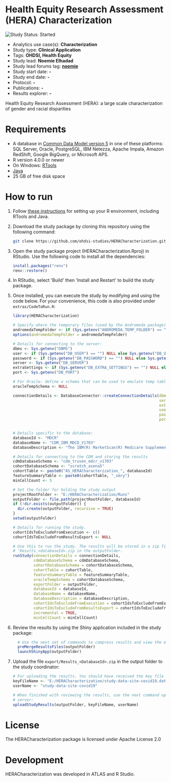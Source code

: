 # Health Equity Research Assessment (HERA) Characterization

<img src="https://img.shields.io/badge/Study%20Status-Started-blue.svg" alt="Study Status: Started"/>

-   Analytics use case(s): **Characterization**
-   Study type: **Clinical Application**
-   Tags: **OHDSI, Health Equity**
-   Study lead: **Noemie Elhadad**
-   Study lead forums tag: [**noemie**](https://forums.ohdsi.org/u/noemie)
-   Study start date: **-**
-   Study end date: **-**
-   Protocol: **-**
-   Publications: **-**
-   Results explorer: **-**

Health Equity Research Assessment (HERA): a large scale characterization of gender and racial disparities

# Requirements

-   A database in [Common Data Model version 5](https://github.com/OHDSI/CommonDataModel) in one of these platforms: SQL Server, Oracle, PostgreSQL, IBM Netezza, Apache Impala, Amazon RedShift, Google BigQuery, or Microsoft APS.
-   R version 4.0.0 or newer
-   On Windows: [RTools](http://cran.r-project.org/bin/windows/Rtools/)
-   [Java](http://java.com)
-   25 GB of free disk space

# How to run

1.  Follow [these instructions](https://ohdsi.github.io/Hades/rSetup.html) for setting up your R environment, including RTools and Java.

2.  Download the study package by cloning this repository using the following command:

    ``` bash
    git clone https://github.com/ohdsi-studies/HERACharacterization.git
    ```

3.  Open the study package project (HERACharacterization.Rproj) in RStudio. Use the following code to install all the dependencies:

    ``` r
    install.packages("renv")
    renv::restore()
    ```

4.  In RStudio, select 'Build' then 'Install and Restart' to build the study package.

5.  Once installed, you can execute the study by modifying and using the code below. For your convenience, this code is also provided under `extras/CodeToRun.R`:

    ``` r
    library(HERACharacterization)

    # Specify where the temporary files (used by the Andromeda package) will be created:
    andromedaTempFolder <- if (Sys.getenv("ANDROMEDA_TEMP_FOLDER") == "") "~/andromedaTemp" else Sys.getenv("ANDROMEDA_TEMP_FOLDER")
    options(andromedaTempFolder = andromedaTempFolder)

    # Details for connecting to the server:
    dbms <- Sys.getenv("DBMS")
    user <- if (Sys.getenv("DB_USER") == "") NULL else Sys.getenv("DB_USER")
    password <- if (Sys.getenv("DB_PASSWORD") == "") NULL else Sys.getenv("DB_PASSWORD")
    server <- Sys.getenv("DB_SERVER")
    extraSettings <- if (Sys.getenv("DB_EXTRA_SETTINGS") == "") NULL else Sys.getenv("DB_EXTRA_SETTINGS")
    port <- Sys.getenv("DB_PORT")

    # For Oracle: define a schema that can be used to emulate temp tables:
    oracleTempSchema <- NULL

    connectionDetails <- DatabaseConnector::createConnectionDetails(dbms = dbms,
                                                                    server = server,
                                                                    extraSettings = extraSettings,
                                                                    user = user,
                                                                    password = password,
                                                                    port = port)


    # Details specific to the database:
    databaseId <- "MDCR"
    databaseName <- "CDM_IBM_MDCD_V1703"
    databaseDescription <- "The IBM(R) MarketScan(R) Medicare Supplemental Database (MDCR) represents the health services of approximately 10 million retirees in the United States with Medicare supplemental coverage through employer-sponsored plans. This database contains primarily fee-for-service plans and includes health insurance claims across the continuum of care (e.g. inpatient, outpatient and outpatient pharmacy)."

    # Details for connecting to the CDM and storing the results
    cdmDatabaseSchema <- "cdm_truven_mdcr_v1703"
    cohortDatabaseSchema <- "scratch_asena5"
    cohortTable <- paste0("AS_HERACharacterization_", databaseId)
    featureSummaryTable <- paste0(cohortTable, "_smry")
    minCellCount <- 5

    # Set the folder for holding the study output
    projectRootFolder <- "E:/HERACharacterization/Runs"
    outputFolder <- file.path(projectRootFolder, databaseId)
    if (!dir.exists(outputFolder)) {
      dir.create(outputFolder, recursive = TRUE)
    }
    setwd(outputFolder)

    # Details for running the study.
    cohortIdsToExcludeFromExecution <- c()
    cohortIdsToExcludeFromResultsExport <- NULL

    # Use this to run the study. The results will be stored in a zip file called
    # 'Results_<databaseId>.zip in the outputFolder.
    runStudy(connectionDetails = connectionDetails,
             cdmDatabaseSchema = cdmDatabaseSchema,
             cohortDatabaseSchema = cohortDatabaseSchema,
             cohortTable = cohortTable,
             featureSummaryTable = featureSummaryTable,
             oracleTempSchema = cohortDatabaseSchema,
             exportFolder = outputFolder,
             databaseId = databaseId,
             databaseName = databaseName,
             databaseDescription = databaseDescription,
             cohortIdsToExcludeFromExecution = cohortIdsToExcludeFromExecution,
             cohortIdsToExcludeFromResultsExport = cohortIdsToExcludeFromResultsExport,
             incremental = TRUE,
             minCellCount = minCellCount)
    ```

6.  Review the results by using the Shiny application included in the study package: 

    ```r     
      # Use the next set of commands to compress results and view the output.     
      preMergeResultsFiles(outputFolder)      
      launchShinyApp(outputFolder)
    ```

7.  Upload the file `export/Results_<DatabaseId>.zip` in the output folder to the study coordinator:

    ``` r
    # For uploading the results. You should have received the key file from the study coordinator:
    keyFileName <- "E:/HERACharacterization/study-data-site-covid19.dat"
    userName <- "study-data-site-covid19"

    # When finished with reviewing the results, use the next command upload study results to OHDSI SFTP
    # server: 
    uploadStudyResults(outputFolder, keyFileName, userName)
    ```

# License

The HERACharacterization package is licensed under Apache License 2.0

# Development

HERACharacterization was developed in ATLAS and R Studio.
